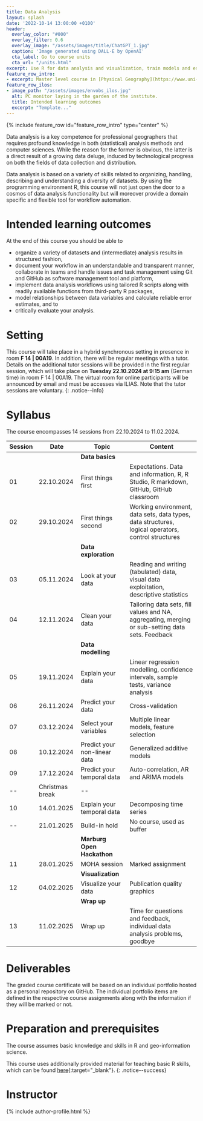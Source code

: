 ```yaml
---
title: Data Analysis
layout: splash
date: '2022-10-14 13:00:00 +0100'
header:
  overlay_color: "#000"
  overlay_filter: 0.6
  overlay_image: "/assets/images/title/ChatGPT_1.jpg"
  caption: 'Image generated using DALL·E by OpenAI'
  cta_label: Go to course units
  cta_url: "/units.html"
excerpt: Use R for data analysis and visualization, train models and estimate errors, and use GitHub for comprehensive documentation and task management.
feature_row_intro:
- excerpt: Master level course in [Physical Geography](https://www.uni-marburg.de/de/fb19/studium/studiengaenge/m-sc-physische-geographie/herzlich-willkommen-beim-master-physische-geographie){:target="_blank"} at Marburg University
feature_row_ilos:
- image_path: "/assets/images/envobs_ilos.jpg"
  alt: PC monitor laying in the garden of the institute.
  title: Intended learning outcomes
  excerpt: "Template..."
---
```


{% include feature_row id="feature_row_intro" type="center" %}

Data analysis is a key competence for professional geographers that requires profound knowledge in both (statistical) analysis methods and computer sciences. While the reason for the former is obvious, the latter is a direct result of a growing data deluge, induced by technological progress on both the fields of data collection and distribution. 

Data analysis is based on a variety of skills related to organizing, handling, describing and understanding a diversity of datasets. 
By using the programming environment R, this course will not just open the door to a cosmos of data analysis functionality but will moreover provide a domain specific and flexible tool for workflow automation.

# Intended learning outcomes
At the end of this course you should be able to
  
* organize a variety of datasets and (intermediate) analysis results in structured fashion,
* document your workflow in an understandable and transparent manner, collaborate in teams and handle issues and task management using Git and GitHub as software management tool and platform,
* implement data analysis workflows using tailored R scripts along with readily available functions from third-party R packages,
* model relationships between data variables and calculate reliable error estimates, and to
* critically evaluate your analysis.



# Setting

This course will take place in a hybrid synchronous setting in presence in room **F 14 | 00A19**.
In addition, there will be regular meetings with a tutor. 
Details on the additional tutor sessions will be provided in the first regular session, 
which will take place on **Tuesday 22.10.2024 at 9:15 am** (German time) in room F 14 | 00A19.
The virtual room for online participants will be announced by email and must be accesses via ILIAS.
Note that the tutor sessions are voluntary. 
{: .notice--info}


# Syllabus

The course encompasses 14 sessions from 22.10.2024 to 11.02.2024.

| Session | Date | Topic | Content |
|---------|------|-------|---------|
||| **Data basics** |
| 01 | 22.10.2024 | First things first           | Expectations. Data and information, R, R Studio, R markdown, GitHub, GitHub classroom |
| 02 | 29.10.2024 | First things second          | Working environment, data sets, data types, data structures, logical operators, control structures |
||| **Data exploration** |
| 03 | 05.11.2024 | Look at your data            | Reading and writing (tabulated) data, visual data exploitation, descriptive statistics |
| 04 | 12.11.2024 | Clean your data              | Tailoring data sets, fill values and NA, aggregating, merging or sub-setting data sets. Feedback |
||| **Data modelling** |
| 05 | 19.11.2024 | Explain your data            | Linear regression modelling, confidence intervals, sample tests, variance analysis |
| 06 | 26.11.2024 | Predict your data            | Cross-validation |
| 07 | 03.12.2024 | Select your variables        | Multiple linear models, feature selection |
| 08 | 10.12.2024 | Predict your non-linear data | Generalized additive models |
| 09 | 17.12.2024 | Predict your temporal data   | Auto-correlation, AR and ARIMA models |
| -- | Christmas break              | -- |
| 10 | 14.01.2025 | Explain your temporal data   | Decomposing time series |
| -- | 21.01.2025 | Build-in hold                | No course, used as buffer  |
||| **Marburg Open Hackathon** |
| 11 | 28.01.2025 | MOHA session                 | Marked assignment |
||| **Visualization** |
| 12 | 04.02.2025 | Visualize your data          | Publication quality graphics |
||| **Wrap up** |
| 13 | 11.02.2025 | Wrap up                      | Time for questions and feedback, individual data analysis problems, goodbye |


# Deliverables

The graded course certificate will be based on an individual portfolio hosted as a personal repository on GitHub. 
The individual portfolio items are defined in the respective course assignments along with the information if they will be marked or not.


# Preparation and prerequisites

The course assumes basic knowledge and skills in R and geo-information science.

This course uses additionally provided material for teaching basic R skills, 
which can be found [here](https://geomoer.github.io/moer-base-r/){:target="_blank"}.
{: .notice--success}

# Instructor
{% include author-profile.html %}
